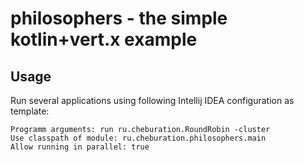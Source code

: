 # philosophers - the simple kotlin+vert.x example

## Usage

Run several applications using following Intellij IDEA configuration as template:

```Main class: io.vertx.core.Launcher
Programm arguments: run ru.cheburation.RoundRobin -cluster
Use classpath of module: ru.cheburation.philosophers.main
Allow running in parallel: true
```